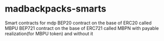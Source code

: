 # madbackpacks-smarts
Smart contracts for mdp 
BEP20 contract on the base of ERC20 called MBPU
BEP721 contract on the base of ERC721 called MBPN with payable realization(for MBPU token) and without it
